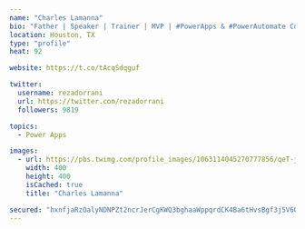 ```yaml
---
name: "Charles Lamanna"
bio: "Father | Speaker | Trainer | MVP | #PowerApps & #PowerAutomate Community Super User | YouTuber Right-pointing triangle http://youtube.com/c/rezadorrani | Learn - Share - Clockwise rightwards and leftwards open circle arrows"
location: Houston, TX
type: "profile"
heat: 92

website: https://t.co/tAcqSdqguf

twitter:
  username: rezadorrani
  url: https://twitter.com/rezadorrani
  followers: 9819

topics:
  - Power Apps

images:
  - url: https://pbs.twimg.com/profile_images/1063114045270777856/qeT-jpWr_400x400.jpg
    width: 400
    height: 400
    isCached: true
    title: "Charles Lamanna"

secured: "hxnfjaRzOalyNDNPZt2ncrJerCgKWQ3bghaaWppqrdCK4Ba6tHvsBgf3j5V6OhxkB9JySlx/jhIICwjxSDz9iXCJM0hq1IA75ijXIFE91+5CDRm4Rs26O+Wfx622xFmFHG+BsSYRIckT6wIx4wT/ZCT6RBXOtdyAZmUDy2RfdLnlW30tD6/yrJW4N7ohq8I2yE0HFFmIFTlTEgZ7LqWgUMqN78IolR50xtdClhn250iFwEy6za8dXW5Pkyw1DKYx7k01ePP4Vl2JUGGfc+FDhwxTSVKr95UxxzanhGoNadre5DXFhepbBkVMQ10w8FgiZJ2wW9IQrd9BYiR7OPZdsDVIhpz6LrdElioQBsjnm8RqMvMUcYQwUbYA3DHrXuJrGmatNnJ86EAA8I1IxseKphGzBXTV71KgDtKZ+bq+atM=;fzM6Fa7PBUWVAvYeOX7lvA=="
---
```


